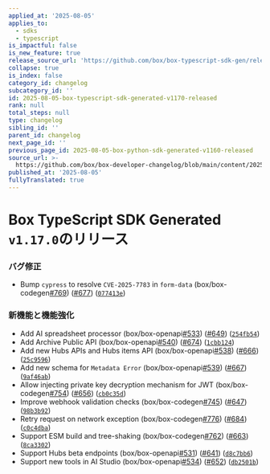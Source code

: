 ```yaml
---
applied_at: '2025-08-05'
applies_to:
  - sdks
  - typescript
is_impactful: false
is_new_feature: true
release_source_url: 'https://github.com/box/box-typescript-sdk-gen/releases/tag/v1.17.0'
collapse: true
is_index: false
category_id: changelog
subcategory_id: ''
id: 2025-08-05-box-typescript-sdk-generated-v1170-released
rank: null
total_steps: null
type: changelog
sibling_id: ''
parent_id: changelog
next_page_id: ''
previous_page_id: 2025-08-05-box-python-sdk-generated-v1160-released
source_url: >-
  https://github.com/box/box-developer-changelog/blob/main/content/2025/08-05-box-typescript-sdk-generated-v1170-released.md
published_at: '2025-08-05'
fullyTranslated: true
---
```

# Box TypeScript SDK Generated `v1.17.0`のリリース

### バグ修正

* Bump `cypress` to resolve `CVE-2025-7783` in `form-data` (box/box-codegen[#769][1]) ([#677][2]) ([`077413e`][3])

### 新機能と機能強化

* Add AI spreadsheet processor (box/box-openapi[#533][4]) ([#649][5]) ([`254fb54`][6])
* Add Archive Public API (box/box-openapi[#540][7]) ([#674][8]) ([`1cbb124`][9])
* Add new Hubs APIs and Hubs items API (box/box-openapi[#538][10]) ([#666][11]) ([`25c9596`][12])
* Add new schema for `Metadata Error` (box/box-openapi[#539][13]) ([#667][14]) ([`9af46ab`][15])
* Allow injecting private key decryption mechanism for JWT (box/box-codegen[#754][16]) ([#656][17]) ([`cb0c35d`][18])
* Improve webhook validation checks (box/box-codegen[#745][19]) ([#647][20]) ([`98b3b92`][21])
* Retry request on network exception (box/box-codegen[#776][22]) ([#684][23]) ([`c0c4dba`][24])
* Support ESM build and tree-shaking (box/box-codegen[#762][25]) ([#663][26]) ([`8ca3302`][27])
* Support Hubs beta endpoints (box/box-openapi[#531][28]) ([#641][29]) ([`d8c7bb6`][30])
* Support new tools in AI Studio (box/box-openapi[#534][31]) ([#652][32]) ([`db2501b`][33])

[1]: https://github.com/box/box-typescript-sdk-gen/issues/769

[2]: https://github.com/box/box-typescript-sdk-gen/issues/677

[3]: https://github.com/box/box-typescript-sdk-gen/commit/077413ec525fad4d8ebc4c7209fce20046731295

[4]: https://github.com/box/box-typescript-sdk-gen/issues/533

[5]: https://github.com/box/box-typescript-sdk-gen/issues/649

[6]: https://github.com/box/box-typescript-sdk-gen/commit/254fb54d928ec3a76304674f341be1c67d78a143

[7]: https://github.com/box/box-typescript-sdk-gen/issues/540

[8]: https://github.com/box/box-typescript-sdk-gen/issues/674

[9]: https://github.com/box/box-typescript-sdk-gen/commit/1cbb12485a417b813df8b6918cf3721ae781a286

[10]: https://github.com/box/box-typescript-sdk-gen/issues/538

[11]: https://github.com/box/box-typescript-sdk-gen/issues/666

[12]: https://github.com/box/box-typescript-sdk-gen/commit/25c9596bc71fe88e0a2b6d5e01c65fa682c2fd38

[13]: https://github.com/box/box-typescript-sdk-gen/issues/539

[14]: https://github.com/box/box-typescript-sdk-gen/issues/667

[15]: https://github.com/box/box-typescript-sdk-gen/commit/9af46abe837ee0d812bcc15f1edf0d5a6530bfe0

[16]: https://github.com/box/box-typescript-sdk-gen/issues/754

[17]: https://github.com/box/box-typescript-sdk-gen/issues/656

[18]: https://github.com/box/box-typescript-sdk-gen/commit/cb0c35df4a5b3f9b8c611006dd33d480949a0d36

[19]: https://github.com/box/box-typescript-sdk-gen/issues/745

[20]: https://github.com/box/box-typescript-sdk-gen/issues/647

[21]: https://github.com/box/box-typescript-sdk-gen/commit/98b3b9293ff3f0e5922d0772d87504770bb9303c

[22]: https://github.com/box/box-typescript-sdk-gen/issues/776

[23]: https://github.com/box/box-typescript-sdk-gen/issues/684

[24]: https://github.com/box/box-typescript-sdk-gen/commit/c0c4dbac40970d34da4c9e52fc43f029ae2f91a6

[25]: https://github.com/box/box-typescript-sdk-gen/issues/762

[26]: https://github.com/box/box-typescript-sdk-gen/issues/663

[27]: https://github.com/box/box-typescript-sdk-gen/commit/8ca33023d904edd596819c7c6df42022006274ed

[28]: https://github.com/box/box-typescript-sdk-gen/issues/531

[29]: https://github.com/box/box-typescript-sdk-gen/issues/641

[30]: https://github.com/box/box-typescript-sdk-gen/commit/d8c7bb66736a3c4679b116916c61e2ead824a305

[31]: https://github.com/box/box-typescript-sdk-gen/issues/534

[32]: https://github.com/box/box-typescript-sdk-gen/issues/652

[33]: https://github.com/box/box-typescript-sdk-gen/commit/db2501bb13fc6ecebbb4c535b4a19c9be2cf64c2

